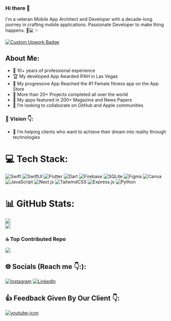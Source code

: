 ### Hi there 👋

I'm a veteran Mobile App Architect and Developer with a decade-long journey in crafting mobile applications. Passionate Developer to make thing happens. :iphone::computer: ✨

[![Custom Upwork Badge](https://img.shields.io/badge/30%2B%20Clients-5%20Stars%20Reviews%20%7C%20100%25%20Job%20Success%20%7C%20Top%20Rated%20Plus-%230077B5?style=for-the-badge&logo=upwork&logoColor=white)](https://www.upwork.com/fl/sams1028?mp_source=share)

## About Me:

- 💎 10+ years of professional experience  
- 🏆 My developed App Awarded IFAH in Las Vegas 
- 🥇 My progressive App Reached the #1 Female fitness app on the App Store 
- :rocket: More than 20+ Projects completed all over the world 
- 🥇 My apps featured in 200+ Magazine and News Papers
- 👯 I’m looking to collaborate on GitHub and Apple communities

### :statue_of_liberty: Vision :point_down::
- 🌱 I’m helping clients who want to achieve their dream into reality through technologies

# 💻 Tech Stack:
![Swift](https://img.shields.io/badge/Swift-%23FA7343.svg?style=for-the-badge&logo=swift&logoColor=white) ![SwiftUI](https://img.shields.io/badge/SwiftUI-%2356B4FC.svg?style=for-the-badge&logo=swift&logoColor=white) ![Flutter](https://img.shields.io/badge/Flutter-%2302569B.svg?style=for-the-badge&logo=Flutter&logoColor=white) ![Dart](https://img.shields.io/badge/dart-%230175C2.svg?style=for-the-badge&logo=dart&logoColor=white) ![Firebase](https://img.shields.io/badge/Firebase-039BE5?style=for-the-badge&logo=Firebase&logoColor=white) ![SQLite](https://img.shields.io/badge/sqlite-%2307405e.svg?style=for-the-badge&logo=sqlite&logoColor=white) ![Figma](https://img.shields.io/badge/figma-%23F24E1E.svg?style=for-the-badge&logo=figma&logoColor=white) ![Canva](https://img.shields.io/badge/Canva-%2300C4CC.svg?style=for-the-badge&logo=Canva&logoColor=white)  ![JavaScript](https://img.shields.io/badge/javascript-%23323330.svg?style=for-the-badge&logo=javascript&logoColor=%23F7DF1E) ![Next.js](https://img.shields.io/badge/Next.js-%23000000.svg?style=for-the-badge&logo=next.js&logoColor=white) ![TailwindCSS](https://img.shields.io/badge/TailwindCSS-%2338B2AC.svg?style=for-the-badge&logo=tailwind-css&logoColor=white) ![Express.js](https://img.shields.io/badge/express.js-%23404d59.svg?style=for-the-badge&logo=express&logoColor=%2361DAFB) ![Python](https://img.shields.io/badge/python-3670A0?style=for-the-badge&logo=python&logoColor=ffdd54)
# 📊 GitHub Stats:
![](https://github-readme-streak-stats.herokuapp.com/?user=shahsaumil2001&theme=algolia&hide_border=true)<br/>
![](https://github-readme-stats.vercel.app/api/top-langs/?username=shahsaumil2001&theme=algolia&hide_border=true&include_all_commits=true&count_private=true&layout=compact)

### 🔝 Top Contributed Repo
![](https://github-contributor-stats.vercel.app/api?username=shahsaumil2001&limit=5&theme=algolia&combine_all_yearly_contributions=true)

## 🌐 Socials (Reach me :point_down::):
[![Instagram](https://img.shields.io/badge/Instagram-%23E4405F.svg?logo=Instagram&logoColor=white)](https://www.instagram.com/adeptdevtips) [![LinkedIn](https://img.shields.io/badge/LinkedIn-%230077B5.svg?logo=linkedin&logoColor=white)](https://www.linkedin.com/in/saumil-shah-b954b9101/) 

## :+1: Feedback Given By Our Client :point_down::
[![youtube-icon](https://img.shields.io/badge/YouTube-%23FF000)](https://www.youtube.com/watch?v=c5xyJfBsjp0&feature=emb_imp_woyt) 
